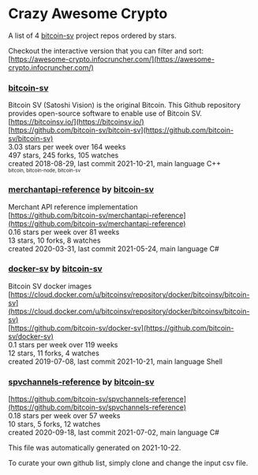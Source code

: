 # Crazy Awesome Crypto
A list of 4 [bitcoin-sv](https://github.com/bitcoin-sv) project repos ordered by stars.  

Checkout the interactive version that you can filter and sort: 
[https://awesome-crypto.infocruncher.com/](https://awesome-crypto.infocruncher.com/)  


### [bitcoin-sv](https://github.com/bitcoin-sv/bitcoin-sv)  
Bitcoin SV (Satoshi Vision) is the original Bitcoin. This Github repository provides open-source software to enable use of Bitcoin SV.  
[https://bitcoinsv.io/](https://bitcoinsv.io/)  
[https://github.com/bitcoin-sv/bitcoin-sv](https://github.com/bitcoin-sv/bitcoin-sv)  
3.03 stars per week over 164 weeks  
497 stars, 245 forks, 105 watches  
created 2018-08-29, last commit 2021-10-21, main language C++  
<sub><sup>bitcoin, bitcoin-node, bitcoin-sv</sup></sub>


### [merchantapi-reference](https://github.com/bitcoin-sv/merchantapi-reference) by [bitcoin-sv](https://github.com/bitcoin-sv)  
Merchant API reference implementation  
[https://github.com/bitcoin-sv/merchantapi-reference](https://github.com/bitcoin-sv/merchantapi-reference)  
0.16 stars per week over 81 weeks  
13 stars, 10 forks, 8 watches  
created 2020-03-31, last commit 2021-05-24, main language C#  


### [docker-sv](https://github.com/bitcoin-sv/docker-sv) by [bitcoin-sv](https://github.com/bitcoin-sv)  
Bitcoin SV docker images  
[https://cloud.docker.com/u/bitcoinsv/repository/docker/bitcoinsv/bitcoin-sv](https://cloud.docker.com/u/bitcoinsv/repository/docker/bitcoinsv/bitcoin-sv)  
[https://github.com/bitcoin-sv/docker-sv](https://github.com/bitcoin-sv/docker-sv)  
0.1 stars per week over 119 weeks  
12 stars, 11 forks, 4 watches  
created 2019-07-08, last commit 2021-10-21, main language Shell  


### [spvchannels-reference](https://github.com/bitcoin-sv/spvchannels-reference) by [bitcoin-sv](https://github.com/bitcoin-sv)  
  
[https://github.com/bitcoin-sv/spvchannels-reference](https://github.com/bitcoin-sv/spvchannels-reference)  
0.18 stars per week over 57 weeks  
10 stars, 5 forks, 12 watches  
created 2020-09-18, last commit 2021-07-02, main language C#  


This file was automatically generated on 2021-10-22.  

To curate your own github list, simply clone and change the input csv file.  